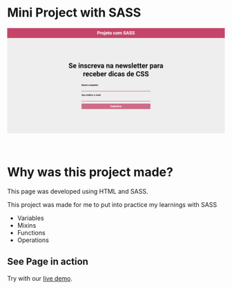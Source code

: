 # Mini Project with SASS

<p align="center">
  <img width="900" src="./source/imagens/imagem-README.png"> </p>

</br>
<p align="center">  
  
  # Why was this project made?
  
This page was developed using HTML and SASS.

This project was made for me to put into practice my learnings with SASS

- Variables
- Mixins
- Functions
- Operations

## See Page in action

Try with our [live demo](https://mini-projeto-com-sass.vercel.app/).

